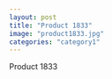 ```yaml
---
layout: post
title: "Product 1833"
image: "product1833.jpg"
categories: "category1"
---
```

Product 1833

